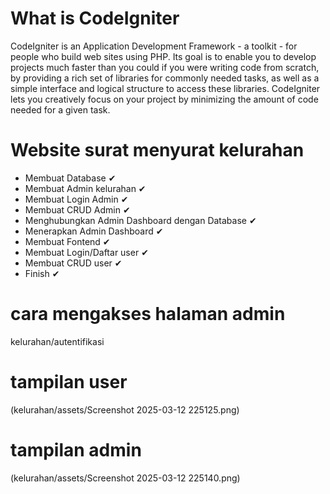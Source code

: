 # What is CodeIgniter

CodeIgniter is an Application Development Framework - a toolkit - for people
who build web sites using PHP. Its goal is to enable you to develop projects
much faster than you could if you were writing code from scratch, by providing
a rich set of libraries for commonly needed tasks, as well as a simple
interface and logical structure to access these libraries. CodeIgniter lets
you creatively focus on your project by minimizing the amount of code needed
for a given task.


# Website surat menyurat kelurahan

- Membuat Database ✔
- Membuat Admin kelurahan ✔
- Membuat Login Admin ✔
- Membuat CRUD Admin ✔
- Menghubungkan Admin Dashboard dengan Database ✔
- Menerapkan Admin Dashboard ✔
- Membuat Fontend ✔
- Membuat Login/Daftar user ✔
- Membuat CRUD user ✔
- Finish ✔
# cara mengakses halaman admin
kelurahan/autentifikasi

# tampilan user  
(kelurahan/assets/Screenshot 2025-03-12 225125.png)

# tampilan admin
(kelurahan/assets/Screenshot 2025-03-12 225140.png)


